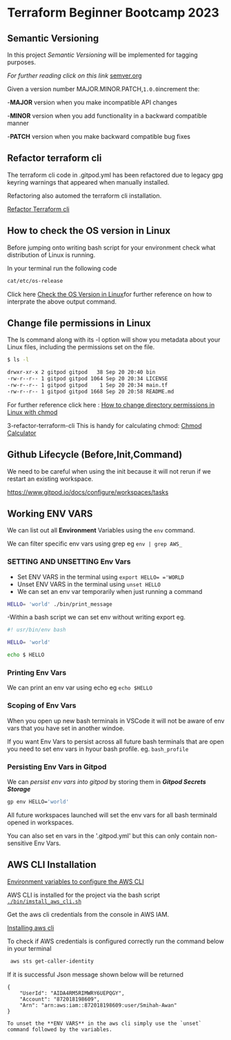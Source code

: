 # Terraform Beginner Bootcamp 2023

## Semantic Versioning

In this project _Semantic Versioning_ will be implemented for tagging purposes.

_For further reading click on this link_ [semver.org](https://semver.org/)


Given a version number MAJOR.MINOR.PATCH,`1.0.0`increment the:

-**MAJOR** version when you make incompatible API changes

-**MINOR** version when you add functionality in a backward compatible manner

-**PATCH** version when you make backward compatible bug fixes

## Refactor terraform cli ##
The terraform cli code in .gitpod.yml has been refactored due to legacy gpg keyring warnings that appeared when manually installed.

Refactoring also automed the terraform cli installation.

[Refactor Terraform cli](https://developer.hashicorp.com/terraform/tutorials/aws-get-started/install-cli)

## How to check the OS version in Linux ##

Before jumping onto writing bash script for your environment check what distribution of Linux is running.

In your terminal run the following code

````bash
cat/etc/os-release
````
Click here  [Check the OS Version in Linux](https://www.geeksforgeeks.org/how-to-check-the-os-version-in-linux/)for further reference on how to interprate the above output command.

## Change file permissions in Linux ##

The ls command along with its -l option will show you metadata about your Linux files, including the permissions set on the file.

````bash
$ ls -l
````
``````bash
drwxr-xr-x 2 gitpod gitpod   38 Sep 20 20:40 bin
-rw-r--r-- 1 gitpod gitpod 1064 Sep 20 20:34 LICENSE
-rw-r--r-- 1 gitpod gitpod    1 Sep 20 20:34 main.tf
-rw-r--r-- 1 gitpod gitpod 1668 Sep 20 20:58 README.md
``````
For further reference click here : [How to change directory permissions in Linux with chmod](https://www.pluralsight.com/blog/it-ops/linux-file-permissions)

3-refactor-terraform-cli
This is handy for calculating chmod:
[Chmod Calculator](https://chmod-calculator.com/)

## Github Lifecycle (Before,Init,Command) ##

We need to be careful when using the init because it will not rerun if we restart an existing workspace.

https://www.gitpod.io/docs/configure/workspaces/tasks

## Working ENV VARS ##

We can list out all **Environment** Variables using the `env` command.

We can filter specific env vars using grep eg `env | grep AWS_`

### SETTING AND UNSETTING Env Vars ###
 
- Set ENV VARS in the terminal using `export HELLO= ='WORLD`
- Unset ENV VARS in the terminal using `unset HELLO`
- We can set an env var temporarily when just running a command

````sh
HELLO= 'world' ./bin/print_message
````
-Within a bash script we can set env without writing export eg.

````sh
#! usr/bin/env bash

HELLO= 'world'

echo $ HELLO

````
### Printing Env Vars ###

We can print an env var using echo eg `echo $HELLO`

### Scoping of Env Vars ###

When you open up new bash terminals in VSCode it will not be aware of env vars that you have set in another windoe.

If you want Env Vars to persist across all future bash terminals that are open you need to set env vars in hyour bash profile. eg. `bash_profile`

### Persisting Env Vars in Gitpod ###
We can _persist env vars into gitpod_ by storing them in ***Gitpod Secrets Storage***

````sh
gp env HELLO='world'

````
All future workspaces launched will set the env vars for all bash terminald opened in workspaces.

You can also set en vars in the '.gitpod.yml' but this can only contain non-sensitive Env Vars.

## AWS CLI Installation ##

[Environment variables to configure the AWS CLI](https://docs.aws.amazon.com/cli/latest/userguide/cli-configure-envvars.html)

AWS CLI is installed for the project via the bash script [`./bin/imstall_aws_cli.sh`](./bin/install_aws_cli.sh)

Get the aws cli credentials from the console in AWS IAM.

[Installing aws cli](https://docs.aws.amazon.com/cli/latest/userguide/getting-started-install.html)

To check if AWS credentials is configured correctly run the command below in your terminal
````bash
 aws sts get-caller-identity
````
If it is successful Json message shown below will be returned

````
{
    "UserId": "AIDA4RM5RIMWRY6UEPQGY",
    "Account": "872018198609",
    "Arn": "arn:aws:iam::872018198609:user/Smihah-Awan"
}

To unset the **ENV VARS** in the aws cli simply use the `unset` command followed by the variables.







